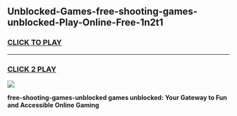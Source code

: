 
## Unblocked-Games-free-shooting-games-unblocked-Play-Online-Free-1n2t1
<h3>
<a href="https://premium76.site?title=free-shooting-games-unblocked&ref=26A">CLICK TO PLAY</a></h3>
<hr>

<h3>
<a href="https://premium76.site?title=free-shooting-games-unblocked&ref=26A">CLICK 2 PLAY</a>
  
</h3>

<a href="https://premium76.site?title=free-shooting-games-unblocked&ref=26A"><img src="https://clearcache.store/games.png"></a>


**free-shooting-games-unblocked games unblocked: Your Gateway to Fun and Accessible Online Gaming**
